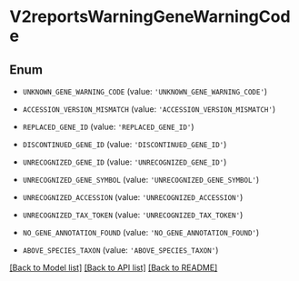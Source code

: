 # V2reportsWarningGeneWarningCode


## Enum

* `UNKNOWN_GENE_WARNING_CODE` (value: `'UNKNOWN_GENE_WARNING_CODE'`)

* `ACCESSION_VERSION_MISMATCH` (value: `'ACCESSION_VERSION_MISMATCH'`)

* `REPLACED_GENE_ID` (value: `'REPLACED_GENE_ID'`)

* `DISCONTINUED_GENE_ID` (value: `'DISCONTINUED_GENE_ID'`)

* `UNRECOGNIZED_GENE_ID` (value: `'UNRECOGNIZED_GENE_ID'`)

* `UNRECOGNIZED_GENE_SYMBOL` (value: `'UNRECOGNIZED_GENE_SYMBOL'`)

* `UNRECOGNIZED_ACCESSION` (value: `'UNRECOGNIZED_ACCESSION'`)

* `UNRECOGNIZED_TAX_TOKEN` (value: `'UNRECOGNIZED_TAX_TOKEN'`)

* `NO_GENE_ANNOTATION_FOUND` (value: `'NO_GENE_ANNOTATION_FOUND'`)

* `ABOVE_SPECIES_TAXON` (value: `'ABOVE_SPECIES_TAXON'`)

[[Back to Model list]](../README.md#documentation-for-models) [[Back to API list]](../README.md#documentation-for-api-endpoints) [[Back to README]](../README.md)


